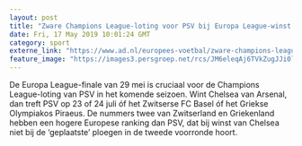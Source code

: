 ```yaml
---
layout: post
title: "Zware Champions League-loting voor PSV bij Europa League-winst Chelsea"
date: Fri, 17 May 2019 10:01:24 GMT
category: sport
externe_link: "https://www.ad.nl/europees-voetbal/zware-champions-league-loting-voor-psv-bij-europa-league-winst-chelsea~a4d73ab5/"
feature_image: "https://images3.persgroep.net/rcs/JM6eleqAj6TVkZugJJi0lLNYxYs/diocontent/137224108/_fitwidth/400/?appId=21791a8992982cd8da851550a453bd7f&quality=0.7"
---
```


De Europa League-finale van 29 mei is cruciaal voor de Champions League-loting van PSV in het komende seizoen. Wint Chelsea van Arsenal, dan treft PSV op 23 of 24 juli óf het Zwitserse FC Basel óf het Griekse Olympiakos Piraeus. De nummers twee van Zwitserland en Griekenland hebben een hogere Europese ranking dan PSV, dat bij winst van Chelsea niet bij de ‘geplaatste’ ploegen in de tweede voorronde hoort.

